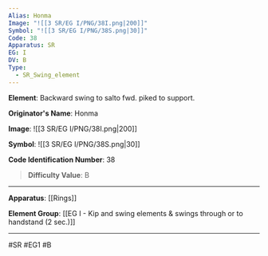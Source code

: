 ```yaml
---
Alias: Honma
Image: "![[3 SR/EG I/PNG/38I.png|200]]"
Symbol: "![[3 SR/EG I/PNG/38S.png|30]]"
Code: 38
Apparatus: SR
EG: I
DV: B
Type:
  - SR_Swing_element
---
```

**Element**: Backward swing to salto fwd. piked to support.

**Originator's Name**: Honma

**Image**:
![[3 SR/EG I/PNG/38I.png|200]]

**Symbol**:
![[3 SR/EG I/PNG/38S.png|30]]

**Code Identification Number**: 38

>**Difficulty Value**: B

___
**Apparatus**: [[Rings]]

**Element Group**: [[EG I - Kip and swing elements & swings through or to handstand (2 sec.)]]
___
#SR #EG1 #B
